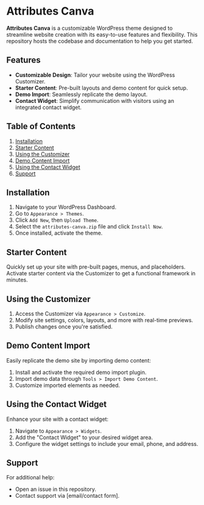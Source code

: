 # Attributes Canva

**Attributes Canva** is a customizable WordPress theme designed to streamline website creation with its easy-to-use features and flexibility. This repository hosts the codebase and documentation to help you get started.

## Features

- **Customizable Design**: Tailor your website using the WordPress Customizer.
- **Starter Content**: Pre-built layouts and demo content for quick setup.
- **Demo Import**: Seamlessly replicate the demo layout.
- **Contact Widget**: Simplify communication with visitors using an integrated contact widget.

## Table of Contents

1. [Installation](#installation)
2. [Starter Content](#starter-content)
3. [Using the Customizer](#using-the-customizer)
4. [Demo Content Import](#demo-content-import)
5. [Using the Contact Widget](#using-the-contact-widget)
6. [Support](#support)

## Installation

1. Navigate to your WordPress Dashboard.
2. Go to `Appearance > Themes`.
3. Click `Add New`, then `Upload Theme`.
4. Select the `attributes-canva.zip` file and click `Install Now`.
5. Once installed, activate the theme.

## Starter Content

Quickly set up your site with pre-built pages, menus, and placeholders. Activate starter content via the Customizer to get a functional framework in minutes.

## Using the Customizer

1. Access the Customizer via `Appearance > Customize`.
2. Modify site settings, colors, layouts, and more with real-time previews.
3. Publish changes once you're satisfied.

## Demo Content Import

Easily replicate the demo site by importing demo content:

1. Install and activate the required demo import plugin.
2. Import demo data through `Tools > Import Demo Content`.
3. Customize imported elements as needed.

## Using the Contact Widget

Enhance your site with a contact widget:

1. Navigate to `Appearance > Widgets`.
2. Add the "Contact Widget" to your desired widget area.
3. Configure the widget settings to include your email, phone, and address.

## Support

For additional help:

- Open an issue in this repository.
- Contact support via [email/contact form].
